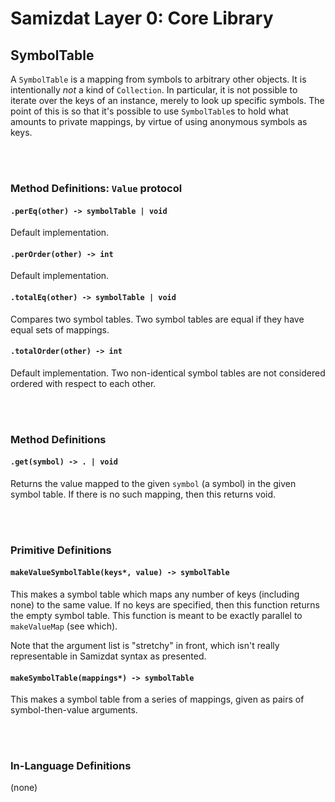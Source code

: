 Samizdat Layer 0: Core Library
==============================

SymbolTable
-----------

A `SymbolTable` is a mapping from symbols to arbitrary other objects.
It is intentionally *not* a kind of `Collection`. In particular, it is not
possible to iterate over the keys of an instance, merely to look up specific
symbols. The point of this is so that it's possible to use `SymbolTable`s
to hold what amounts to private mappings, by virtue of using anonymous
symbols as keys.


<br><br>
### Method Definitions: `Value` protocol

#### `.perEq(other) -> symbolTable | void`

Default implementation.

#### `.perOrder(other) -> int`

Default implementation.

#### `.totalEq(other) -> symbolTable | void`

Compares two symbol tables. Two symbol tables are equal if they have
equal sets of mappings.

#### `.totalOrder(other) -> int`

Default implementation. Two non-identical symbol tables are not considered
ordered with respect to each other.


<br><br>
### Method Definitions

#### `.get(symbol) -> . | void`

Returns the value mapped to the given `symbol` (a symbol) in the given
symbol table. If there is no such mapping, then this returns void.


<br><br>
### Primitive Definitions

#### `makeValueSymbolTable(keys*, value) -> symbolTable`

This makes a symbol table which maps any number of keys (including none)
to the same value. If no keys are specified, then this function returns
the empty symbol table. This function is meant to be exactly parallel to
`makeValueMap` (see which).

Note that the argument list is "stretchy" in front, which isn't really
representable in Samizdat syntax as presented.

#### `makeSymbolTable(mappings*) -> symbolTable`

This makes a symbol table from a series of mappings, given as pairs of
symbol-then-value arguments.


<br><br>
### In-Language Definitions

(none)
